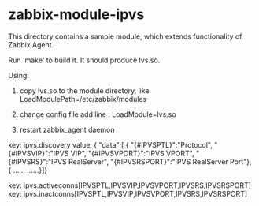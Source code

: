 # zabbix-module-ipvs
This directory contains a sample module, which extends functionality of Zabbix
 Agent. 

Run 'make' to build it. It should produce lvs.so.

Using:

1. copy lvs.so to the module directory, like LoadModulePath=/etc/zabbix/modules

2. change config file add line : LoadModule=lvs.so

3. restart zabbix_agent daemon


key: ipvs.discovery
value:
{
    "data":[
        {
            "{#IPVSPTL}":"Protocol",
            "{#IPVSVIP}":"IPVS VIP",
            "{#IPVSVPORT}":"IPVS VPORT",
            "{#IPVSRS}":"IPVS RealServer",
            "{#IPVSRSPORT}":"IPVS RealServer Port"},
        {
            ......
            ......}]}
    
key: ipvs.activeconns[IPVSPTL,IPVSVIP,IPVSVPORT,IPVSRS,IPVSRSPORT]
key: ipvs.inactconns[IPVSPTL,IPVSVIP,IPVSVPORT,IPVSRS,IPVSRSPORT]
